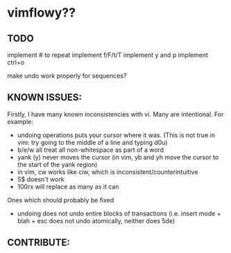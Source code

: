 # vimflowy?? #

## TODO ##

implement # to repeat
implement f/F/t/T
implement y and p
implement ctrl+o

make undo work properly for sequences?

## KNOWN ISSUES: ##

Firstly, I have many known inconsistencies with vi.  Many are intentional.  For example:
- undoing operations puts your cursor where it was.  (This is not true in vim: try going to the middle of a line and typing d0u)
- b/e/w all treat all non-whitespace as part of a word
- yank (y) never moves the cursor (in vim, yb and yh move the cursor to the start of the yank region)
- in vim, cw works like ciw, which is inconsistent/counterintuitive
- 5$ doesn't work
- 100rx will replace as many as it can

Ones which should probably be fixed
- undoing does not undo entire blocks of transactions (i.e. insert mode + blah + esc does not undo atomically, neither does 5de)

## CONTRIBUTE: ##

